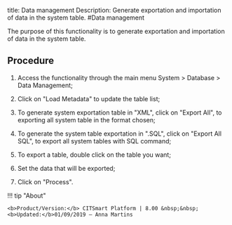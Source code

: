 title: Data management
Description: Generate exportation and importation of data in the system table.
#Data management

The purpose of this functionality is to generate exportation and importation of
data in the system table.

Procedure
-------------

1.  Access the functionality through the main menu System \> Database \> Data
    Management;

2.  Click on "Load Metadata" to update the table list;

3.  To generate system exportation table in "XML", click on "Export All", to
    exporting all system table in the format chosen;

4.  To generate the system table exportation in ".SQL", click on "Export All
    SQL", to export all system tables with SQL command;

5.  To export a table, double click on the table you want;

6.  Set the data that will be exported;

7.  Click on "Process".


!!! tip "About"

    <b>Product/Version:</b> CITSmart Platform | 8.00 &nbsp;&nbsp;
    <b>Updated:</b>01/09/2019 – Anna Martins
